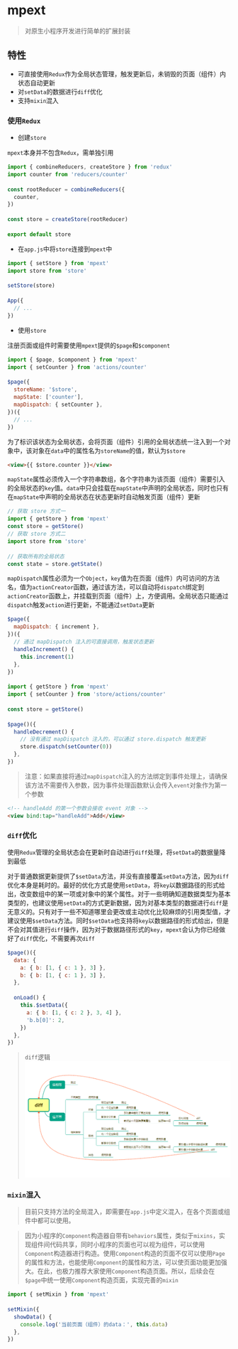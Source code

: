 # mpext

> 对原生小程序开发进行简单的扩展封装

## 特性

- 可直接使用`Redux`作为全局状态管理，触发更新后，未销毁的页面（组件）内状态自动更新
- 对`setData`的数据进行`diff`优化
- 支持`mixin`混入

### 使用`Redux`

- 创建`store`

`mpext`本身并不包含`Redux`，需单独引用

```js
import { combineReducers, createStore } from 'redux'
import counter from 'reducers/counter'

const rootReducer = combineReducers({
  counter,
})

const store = createStore(rootReducer)

export default store
```

- 在`app.js`中将`store`连接到`mpext`中

```js
import { setStore } from 'mpext'
import store from 'store'

setStore(store)

App({
  // ...
})
```

- 使用`store`

注册页面或组件时需要使用`mpext`提供的`$page`和`$component`

```js
import { $page, $component } from 'mpext'
import { setCounter } from 'actions/counter'

$page({
  storeName: '$store',
  mapState: ['counter'],
  mapDispatch: { setCounter },
})({
  // ...
})
```

为了标识该状态为全局状态，会将页面（组件）引用的全局状态统一注入到一个对象中，该对象在`data`中的属性名为`storeName`的值，默认为`$store`

```html
<view>{{ $store.counter }}</view>
```

`mapState`属性必须传入一个字符串数组，各个字符串为该页面（组件）需要引入的全局状态的`key`值。`data`中只会挂载在`mapState`中声明的全局状态，同时也只有在`mapState`中声明的全局状态在状态更新时自动触发页面（组件）更新

```js
// 获取 store 方式一
import { getStore } from 'mpext'
const store = getStore()
// 获取 store 方式二
import store from 'store'

// 获取所有的全局状态
const state = store.getState()
```

`mapDispatch`属性必须为一个`Object`，`key`值为在页面（组件）内可访问的方法名，值为`actionCreator`函数，通过该方法，可以自动将`dispatch`绑定到`actionCreator`函数上，并挂载到页面（组件）上，方便调用。全局状态只能通过`dispatch`触发`action`进行更新，不能通过`setData`更新

```js
$page({
  mapDispatch: { increment },
})({
  // 通过 mapDispatch 注入的可直接调用，触发状态更新
  handleIncrement() {
    this.increment(1)
  },
})

import { getStore } from 'mpext'
import { setCounter } from 'store/actions/counter'

const store = getStore()

$page()({
  handleDecrement() {
    // 没有通过 mapDispatch 注入的，可以通过 store.dispatch 触发更新
    store.dispatch(setCounter(0))
  },
})
```

> 注意：如果直接将通过`mapDispatch`注入的方法绑定到事件处理上，请确保该方法不需要传入参数，因为事件处理函数默认会传入`event`对象作为第一个参数

```html
<!-- handleAdd 的第一个参数会接收 event 对象 -->
<view bind:tap="handleAdd">Add</view>
```

### `diff`优化

使用`Redux`管理的全局状态会在更新时自动进行`diff`处理，将`setData`的数据量降到最低

对于普通数据更新提供了`$setData`方法，并没有直接覆盖`setData`方法，因为`diff`优化本身是耗时的。最好的优化方式是使用`setData`，将`key`以数据路径的形式给出，改变数组中的某一项或对象中的某个属性。对于一些明确知道数据类型为基本类型的，也建议使用`setData`的方式更新数据，因为对基本类型的数据进行`diff`是无意义的。只有对于一些不知道哪里会更改或主动优化比较麻烦的引用类型值，才建议使用`$setData`方法。同时`$setData`也支持将`key`以数据路径的形式给出，但是不会对其值进行`diff`操作，因为对于数据路径形式的`key`，`mpext`会认为你已经做好了`diff`优化，不需要再次`diff`

```js
$page()({
  data: {
    a: { b: [1, { c: 1 }, 3] },
    b: { b: [1, { c: 1 }, 3] },
  },

  onLoad() {
    this.$setData({
      a: { b: [1, { c: 2 }, 3, 4] },
      'b.b[0]': 2,
    })
  },
})
```

> `diff`逻辑
> !['diff'](./diff.png)

### `mixin`混入

> 目前只支持方法的全局混入，即需要在`app.js`中定义混入，在各个页面或组件中都可以使用。

> 因为小程序的`Component`构造器自带有`behaviors`属性，类似于`mixins`，实现组件间代码共享，同时小程序的页面也可以视为组件，可以使用`Component`构造器进行构造。使用`Component`构造的页面不仅可以使用`Page`的属性和方法，也能使用`Component`的属性和方法，可以使页面功能更加强大。在此，也极力推荐大家使用`Component`构造页面。所以，后续会在`$page`中统一使用`Component`构造页面，实现完善的`mixin`

```js
import { setMixin } from 'mpext'

setMixin({
  showData() {
    console.log('当前页面（组件）的data：', this.data)
  },
})
```
